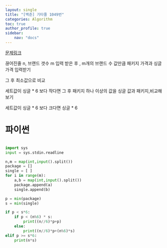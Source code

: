 ```yaml
---
layout: single
title: "[백준] 기타줄 1049번"
categories: Algorithm
toc: true
author_profile: true
sidebar:
    nav: "docs"
---
```


[문제링크](https://www.acmicpc.net/problem/1049)

끊어진줄 n, 브랜드 갯수 m 입력 받은 후 , m개의 브랜드 수 값만큼 패키지 가격과 싱글 가격 입력받기

그 후 최소값으로 비교

세트값이 싱글 * 6  보다 작다면 그 후 패키지 하나 이상의 값을 싱글 값과 패키지,비교해보기

세트값이 싱글 * 6 보다 크다면  싱글 * 6 


# 파이썬
```python

import sys
input = sys.stdin.readline

n,m = map(int,input().split())
package = []
single = [ ]
for i in range(m):
    a,b = map(int,input().split())
    package.append(a)
    single.append(b)

p = min(package)
s = min(single)

if p < s*6:
    if p < (n%6) * s:
        print((n//6)*p+p)
    else:
        print((n//6)*p+(n%6)*s)
elif p >= s*6:
    print(n*s)



    




``` 
